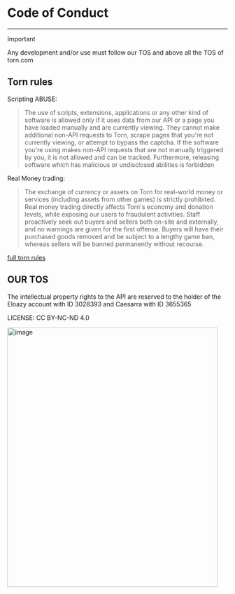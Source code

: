 # Code of Conduct
---

> [!IMPORTANT]
> Any development and/or use must follow our TOS and above all the TOS of torn.com

## Torn rules

Scripting ABUSE:
> The use of scripts, extensions, applications or any other kind of software is allowed only if it uses data from our API or a page you have loaded manually and are currently viewing. They cannot make additional non-API requests to Torn, scrape pages that you're not currently viewing, or attempt to bypass the captcha. If the software you're using makes non-API requests that are not manually triggered by you, it is not allowed and can be tracked. Furthermore, releasing software which has malicious or undisclosed abilities is forbidden

Real Money trading:
> The exchange of currency or assets on Torn for real-world money or services (including assets from other games) is strictly prohibited. Real money trading directly affects Torn's economy and donation levels, while exposing our users to fraudulent activities. Staff proactively seek out buyers and sellers both on-site and externally, and no warnings are given for the first offense. Buyers will have their purchased goods removed and be subject to a lengthy game ban, whereas sellers will be banned permanently without recourse.

[full torn rules](https://www.torn.com/rules.php)

## OUR TOS
The intellectual property rights to the API are reserved to the holder of the Eloazy account with ID 3028393 and Caesarra with ID 3655365

LICENSE: CC BY-NC-ND 4.0 

<img width="481" height="592" alt="image" src="https://github.com/user-attachments/assets/517cf00c-9bb6-43f5-b8e7-9ecf7890a49f" />